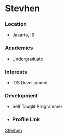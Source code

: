 # Stevhen
### Location

- Jakarta, ID

### Academics

- Undergraduate

### Interests

- iOS Development

### Development

- Self Taught Programmer

- ### Profile Link

[Stevhen](https://github.com/stevhens)

